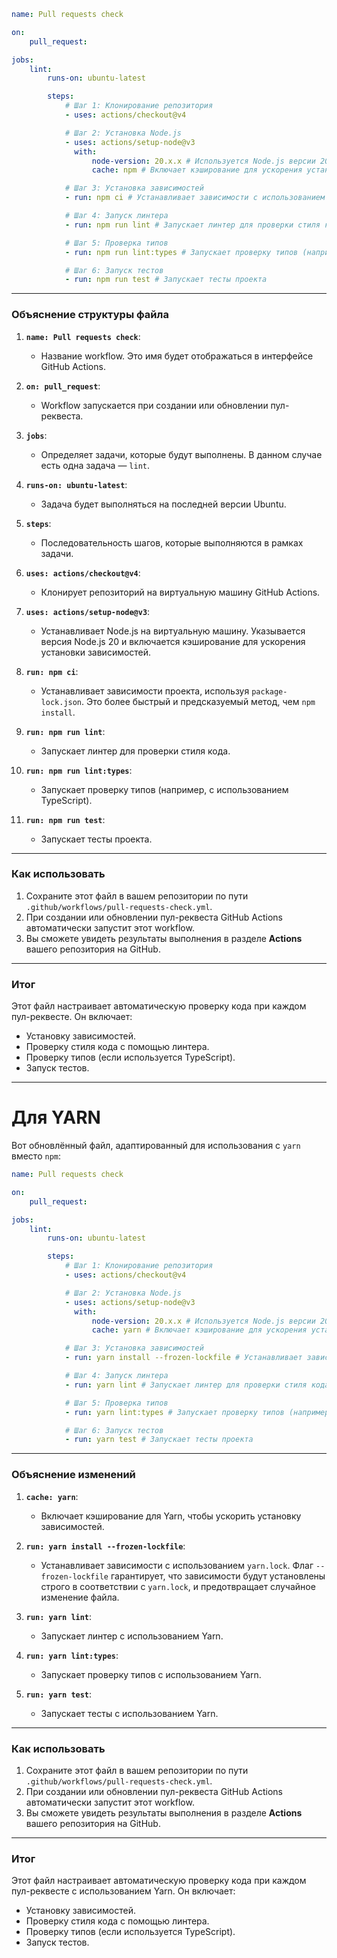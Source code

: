 ```yaml
name: Pull requests check

on:
    pull_request:

jobs:
    lint:
        runs-on: ubuntu-latest

        steps:
            # Шаг 1: Клонирование репозитория
            - uses: actions/checkout@v4

            # Шаг 2: Установка Node.js
            - uses: actions/setup-node@v3
              with:
                  node-version: 20.x.x # Используется Node.js версии 20
                  cache: npm # Включает кэширование для ускорения установки зависимостей

            # Шаг 3: Установка зависимостей
            - run: npm ci # Устанавливает зависимости с использованием package-lock.json

            # Шаг 4: Запуск линтера
            - run: npm run lint # Запускает линтер для проверки стиля кода

            # Шаг 5: Проверка типов
            - run: npm run lint:types # Запускает проверку типов (например, с использованием TypeScript)

            # Шаг 6: Запуск тестов
            - run: npm run test # Запускает тесты проекта
```

---

### **Объяснение структуры файла**

1. **`name: Pull requests check`**:

    - Название workflow. Это имя будет отображаться в интерфейсе GitHub Actions.

2. **`on: pull_request`**:

    - Workflow запускается при создании или обновлении пул-реквеста.

3. **`jobs`**:

    - Определяет задачи, которые будут выполнены. В данном случае есть одна задача — `lint`.

4. **`runs-on: ubuntu-latest`**:

    - Задача будет выполняться на последней версии Ubuntu.

5. **`steps`**:

    - Последовательность шагов, которые выполняются в рамках задачи.

6. **`uses: actions/checkout@v4`**:

    - Клонирует репозиторий на виртуальную машину GitHub Actions.

7. **`uses: actions/setup-node@v3`**:

    - Устанавливает Node.js на виртуальную машину. Указывается версия Node.js 20 и включается кэширование для ускорения установки зависимостей.

8. **`run: npm ci`**:

    - Устанавливает зависимости проекта, используя `package-lock.json`. Это более быстрый и предсказуемый метод, чем `npm install`.

9. **`run: npm run lint`**:

    - Запускает линтер для проверки стиля кода.

10. **`run: npm run lint:types`**:

    - Запускает проверку типов (например, с использованием TypeScript).

11. **`run: npm run test`**:
    - Запускает тесты проекта.

---

### **Как использовать**

1. Сохраните этот файл в вашем репозитории по пути `.github/workflows/pull-requests-check.yml`.
2. При создании или обновлении пул-реквеста GitHub Actions автоматически запустит этот workflow.
3. Вы сможете увидеть результаты выполнения в разделе **Actions** вашего репозитория на GitHub.

---

### **Итог**

Этот файл настраивает автоматическую проверку кода при каждом пул-реквесте. Он включает:

- Установку зависимостей.
- Проверку стиля кода с помощью линтера.
- Проверку типов (если используется TypeScript).
- Запуск тестов.

---

# Для YARN

Вот обновлённый файл, адаптированный для использования с `yarn` вместо `npm`:

```yaml
name: Pull requests check

on:
    pull_request:

jobs:
    lint:
        runs-on: ubuntu-latest

        steps:
            # Шаг 1: Клонирование репозитория
            - uses: actions/checkout@v4

            # Шаг 2: Установка Node.js
            - uses: actions/setup-node@v3
              with:
                  node-version: 20.x.x # Используется Node.js версии 20
                  cache: yarn # Включает кэширование для ускорения установки зависимостей

            # Шаг 3: Установка зависимостей
            - run: yarn install --frozen-lockfile # Устанавливает зависимости с использованием yarn.lock

            # Шаг 4: Запуск линтера
            - run: yarn lint # Запускает линтер для проверки стиля кода

            # Шаг 5: Проверка типов
            - run: yarn lint:types # Запускает проверку типов (например, с использованием TypeScript)

            # Шаг 6: Запуск тестов
            - run: yarn test # Запускает тесты проекта
```

---

### **Объяснение изменений**

1. **`cache: yarn`**:

    - Включает кэширование для Yarn, чтобы ускорить установку зависимостей.

2. **`run: yarn install --frozen-lockfile`**:

    - Устанавливает зависимости с использованием `yarn.lock`. Флаг `--frozen-lockfile` гарантирует, что зависимости будут установлены строго в соответствии с `yarn.lock`, и предотвращает случайное изменение файла.

3. **`run: yarn lint`**:

    - Запускает линтер с использованием Yarn.

4. **`run: yarn lint:types`**:

    - Запускает проверку типов с использованием Yarn.

5. **`run: yarn test`**:
    - Запускает тесты с использованием Yarn.

---

### **Как использовать**

1. Сохраните этот файл в вашем репозитории по пути `.github/workflows/pull-requests-check.yml`.
2. При создании или обновлении пул-реквеста GitHub Actions автоматически запустит этот workflow.
3. Вы сможете увидеть результаты выполнения в разделе **Actions** вашего репозитория на GitHub.

---

### **Итог**

Этот файл настраивает автоматическую проверку кода при каждом пул-реквесте с использованием Yarn. Он включает:

- Установку зависимостей.
- Проверку стиля кода с помощью линтера.
- Проверку типов (если используется TypeScript).
- Запуск тестов.
